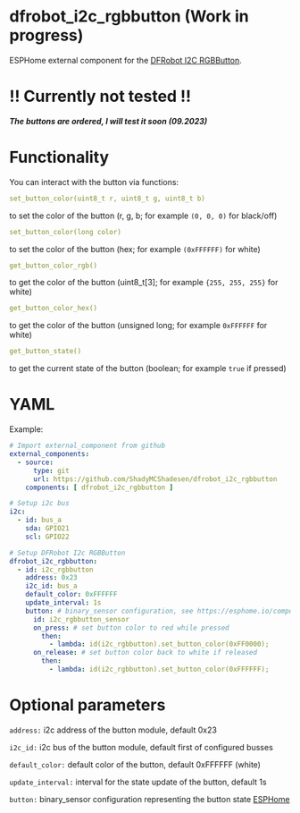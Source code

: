 # dfrobot_i2c_rgbbutton (Work in progress)
ESPHome external component for the [DFRobot I2C RGBButton](https://wiki.dfrobot.com/SKU_DFR0991_Gravity_I2C_RGB_LED_Button_Module).

# !! Currently not tested !!

**_The buttons are ordered, I will test it soon (09.2023)_**

# Functionality

You can interact with the button via functions:

```yaml
set_button_color(uint8_t r, uint8_t g, uint8_t b)
```
to set the color of the button (r, g, b; for example `(0, 0, 0)` for black/off)

```yaml
set_button_color(long color)
```
to set the color of the button (hex; for example `(0xFFFFFF)` for white)

```yaml
get_button_color_rgb()
```
to get the color of the button (uint8_t[3]; for example `{255, 255, 255}` for white)

```yaml
get_button_color_hex()
```
to get the color of the button (unsigned long; for example `0xFFFFFF` for white)

```yaml
get_button_state()
```
to get the current state of the button (boolean; for example `true` if pressed)

# YAML

Example:
```yaml
# Import external_component from github
external_components:
  - source:
      type: git
      url: https://github.com/ShadyMCShadesen/dfrobot_i2c_rgbbutton
    components: [ dfrobot_i2c_rgbbutton ]

# Setup i2c bus
i2c:    
  - id: bus_a
    sda: GPIO21
    scl: GPIO22

# Setup DFRobot I2c RGBButton
dfrobot_i2c_rgbbutton:
  - id: i2c_rgbbutton
    address: 0x23
    i2c_id: bus_a
    default_color: 0xFFFFFF
    update_interval: 1s
    button: # binary_sensor configuration, see https://esphome.io/components/binary_sensor/index.html
      id: i2c_rgbbutton_sensor
      on_press: # set button color to red while pressed
        then:
          - lambda: id(i2c_rgbbutton).set_button_color(0xFF0000);
      on_release: # set button color back to white if released
        then:
          - lambda: id(i2c_rgbbutton).set_button_color(0xFFFFFF);
```

# Optional parameters

`address:` i2c address of the button module, default 0x23

`i2c_id:` i2c bus of the button module, default first of configured busses

`default_color:` default color of the button, default 0xFFFFFF (white)

`update_interval:` interval for the state update of the button, default 1s

`button:` binary_sensor configuration representing the button state [ESPHome](https://esphome.io/components/binary_sensor/index.html)

